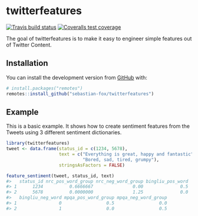 
<!-- README.md is generated from README.Rmd. Please edit that file -->

# twitterfeatures

<!-- badges: start -->

[![Travis build
status](https://travis-ci.org/sebastian-fox/twitterfeatures.svg?branch=master)](https://travis-ci.org/sebastian-fox/twitterfeatures)
[![Coveralls test
coverage](https://coveralls.io/repos/github/sebastian-fox/twitterfeatures/badge.svg)](https://coveralls.io/r/sebastian-fox/twitterfeatures?branch=master)
<!-- badges: end -->

The goal of twitterfeatures is to make it easy to engineer simple
features out of Twitter Content.

## Installation

You can install the development version from
[GitHub](https://github.com/) with:

``` r
# install.packages("remotes")
remotes::install_github("sebastian-fox/twitterfeatures")
```

## Example

This is a basic example. It shows how to create sentiment features from
the Tweets using 3 different sentiment dictionaries.

``` r
library(twitterfeatures)
tweet <- data.frame(status_id = c(1234, 5678),
                    text = c("Everything is great, happy and fantastic",
                             "Bored, sad, tired, grumpy"),
                    stringsAsFactors = FALSE)

feature_sentiment(tweet, status_id, text)
#>   status_id nrc_pos_word_group nrc_neg_word_group bingliu_pos_word
#> 1      1234          0.6666667               0.00              0.5
#> 2      5678          0.0000000               1.25              0.0
#>   bingliu_neg_word mpqa_pos_word_group mpqa_neg_word_group
#> 1                0                 0.5                 0.0
#> 2                1                 0.0                 0.5
```
